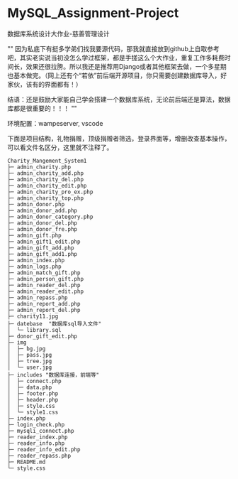 # MySQL_Assignment-Project
数据库系统设计大作业-慈善管理设计

""
因为私底下有挺多学弟们找我要源代码，那我就直接放到github上自取参考吧，其实老实说当初没怎么学过框架，都是手搓这么个大作业，重复工作多耗费时间长，效果还很拉胯。所以我还是推荐用Django或者其他框架去做，一个多星期也基本做完。（网上还有个“若依”前后端开源项目，你只需要创建数据库导入，好家伙，该有的界面都有！）

结语：还是鼓励大家能自己学会搭建一个数据库系统，无论前后端还是算法，数据库都是很重要的！！！
""

环境配置：wampeserver, vscode

下面是项目结构，礼物捐赠，顶级捐赠者筛选，登录界面等，增删改查基本操作，可以看文件名区分，这里就不注释了。 

```
Charity_Mangement_System1
├─ admin_charity.php 
├─ admin_charity_add.php
├─ admin_charity_del.php
├─ admin_charity_edit.php
├─ admin_charity_pro_ex.php
├─ admin_charity_top.php
├─ admin_donor.php
├─ admin_donor_add.php
├─ admin_donor_category.php
├─ admin_donor_del.php
├─ admin_donor_fre.php
├─ admin_gift.php
├─ admin_gift1_edit.php
├─ admin_gift_add.php
├─ admin_gift_add1.php
├─ admin_index.php
├─ admin_logs.php
├─ admin_match_gift.php
├─ admin_person_gift.php
├─ admin_reader_del.php
├─ admin_reader_edit.php
├─ admin_repass.php
├─ admin_report_add.php
├─ admin_report_del.php
├─ charity11.jpg
├─ datebase  "数据库sql导入文件"
│  └─ library.sql
├─ donor_gift_edit.php
├─ img
│  ├─ bg.jpg
│  ├─ pass.jpg
│  ├─ tree.jpg
│  └─ user.jpg
├─ includes "数据库连接，前端等"
│  ├─ connect.php
│  ├─ data.php
│  ├─ footer.php
│  ├─ header.php
│  ├─ style.css
│  └─ style1.css
├─ index.php
├─ login_check.php
├─ mysqli_connect.php
├─ reader_index.php
├─ reader_info.php
├─ reader_info_edit.php
├─ reader_repass.php
├─ README.md
└─ style.css

```